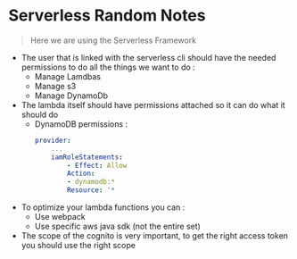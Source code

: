 # Serverless Random Notes
> Here we are using the Serverless Framework

- The user that is linked with the serverless cli should have the needed permissions to do all the things we want to do :
  - Manage Lamdbas
  - Manage s3
  - Manage DynamoDb
- The lambda itself should have permissions attached so it can do what it should do
  - DynamoDB permissions :
    ````yaml
    provider:
        ...
        iamRoleStatements:
            - Effect: Allow
            Action:
            - dynamodb:*
            Resource: '*
    ````
- To optimize your lambda functions you can :
  - Use webpack
  - Use specific aws java sdk (not the entire set)
- The scope of the cognito is very important, to get the right access token you should use the right scope